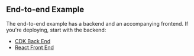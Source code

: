 ## End-to-end Example

The end-to-end example has a backend and an accompanying frontend. If you're deploying, start with the backend:

- [CDK Back End](./cdk)
- [React Front End](./client)
